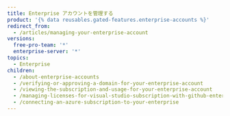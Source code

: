 ```yaml
---
title: Enterprise アカウントを管理する
product: '{% data reusables.gated-features.enterprise-accounts %}'
redirect_from:
  - /articles/managing-your-enterprise-account
versions:
  free-pro-team: '*'
  enterprise-server: '*'
topics:
  - Enterprise
children:
  - /about-enterprise-accounts
  - /verifying-or-approving-a-domain-for-your-enterprise-account
  - /viewing-the-subscription-and-usage-for-your-enterprise-account
  - /managing-licenses-for-visual-studio-subscription-with-github-enterprise
  - /connecting-an-azure-subscription-to-your-enterprise
---
```


